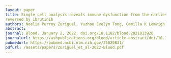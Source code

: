 ```yaml
---
layout: paper
title: Single cell analysis reveals immune dysfunction from the earliest stages of CLL that can be
reversed by ibrutinib
authors: Noelia Purroy Zuriguel, Yuzhou Evelyn Tong, Camilla K Lemvigh, Nicoletta Cieri, Shuqiang Li, Erin M Parry, Wandi Zhang, Laura Z Rassenti, Thomas J Kipps, Susan L Slager, Neil E Kay, Connie Lesnick, Tait D Shanafelt, Paolo Ghia, Lydia Scarfò, Kenneth J Livak, Peter V Kharchenko, Donna Neuberg, Lars Ronn Olsen, *Jean Fan*, Satyen H Gohil, Catherine J Wu^.
abstract: 
journal: Blood. January 2, 2022. doi.org/10.1182/blood.2021013926
journalurl: https://ashpublications.org/blood/article-abstract/doi/10.1182/blood.2021013926/
pubmedurl: https://pubmed.ncbi.nlm.nih.gov/35020831/
pdfurl: /assets/papers/Zuriguel_et_al-2022-Blood.pdf
---
```

